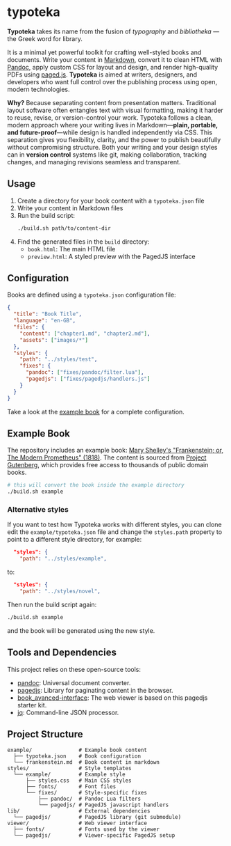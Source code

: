 # typoteka

**Typoteka** takes its name from the fusion of *typography* and *bibliotheka* — the Greek word for library. 

It is a minimal yet powerful toolkit for crafting well-styled books and documents. Write your content in [Markdown](https://en.wikipedia.org/wiki/Markdown), convert it to clean HTML with [Pandoc](https://pandoc.org), apply custom CSS for layout and design, and render high-quality PDFs using [paged.js](https://pagedjs.org). **Typoteka** is aimed at writers, designers, and developers who want full control over the publishing process using open, modern technologies.

**Why?** Because separating content from presentation matters. Traditional layout software often entangles text with visual formatting, making it harder to reuse, revise, or version-control your work. Typoteka follows a clean, modern approach where your writing lives in Markdown—**plain, portable, and future-proof**—while design is handled independently via CSS. This separation gives you flexibility, clarity, and the power to publish beautifully without compromising structure. Both your writing and your design styles can in **version control** systems like git, making collaboration, tracking changes, and managing revisions seamless and transparent.

## Usage

1. Create a directory for your book content with a `typoteka.json` file
2. Write your content in Markdown files
3. Run the build script:
   ```bash
   ./build.sh path/to/content-dir
   ```
4. Find the generated files in the `build` directory:
   - `book.html`: The main HTML file
   - `preview.html`: A styled preview with the PagedJS interface

## Configuration

Books are defined using a `typoteka.json` configuration file:

```json
{
  "title": "Book Title",
  "language": "en-GB",
  "files": {
    "content": ["chapter1.md", "chapter2.md"],
    "assets": ["images/*"]
  },
  "styles": {
    "path": "../styles/test",
    "fixes": {
      "pandoc": ["fixes/pandoc/filter.lua"],
      "pagedjs": ["fixes/pagedjs/handlers.js"]
    }
  }
}
```

Take a look at the [example book](example/typoteka.json) for a complete configuration.

## Example Book

The repository includes an example book: [Mary Shelley's "Frankenstein; or, The Modern Prometheus" (1818)](https://www.gutenberg.org/ebooks/84). The content is sourced from [Project Gutenberg](https://www.gutenberg.org/), which provides free access to thousands of public domain books.

```bash
# this will convert the book inside the example directory
./build.sh example
```

### Alternative styles

If you want to test how Typoteka works with different styles, you can clone edit the `example/typoteka.json` file and change the `styles.path` property to point to a different style directory, for example:

```json
  "styles": {
    "path": "../styles/example",
```

to:

```json
  "styles": {
    "path": "../styles/novel",
```

Then run the build script again:

```bash
./build.sh example
```

and the book will be generated using the new style.

## Tools and Dependencies

This project relies on these open-source tools:

- [pandoc](https://pandoc.org): Universal document converter.
- [pagedjs](https://pagedjs.org): Library for paginating content in the browser.
- [book_avanced-interface](https://gitlab.coko.foundation/pagedjs/starter-kits/book_avanced-interface): The web viewer is based on this pagedjs starter kit.
- [jq](https://stedolan.github.io/jq/): Command-line JSON processor.

## Project Structure

```
example/               # Example book content
  ├── typoteka.json    # Book configuration
  └── frankenstein.md  # Book content in markdown
styles/                # Style templates
  └── example/         # Example style
      ├── styles.css   # Main CSS styles
      ├── fonts/       # Font files
      └── fixes/       # Style-specific fixes
          ├── pandoc/  # Pandoc Lua filters
          └── pagedjs/ # PagedJS javascript handlers
lib/                   # External dependencies
  └── pagedjs/         # PagedJS library (git submodule)
viewer/                # Web viewer interface
  ├── fonts/           # Fonts used by the viewer
  └── pagedjs/         # Viewer-specific PagedJS setup
```
